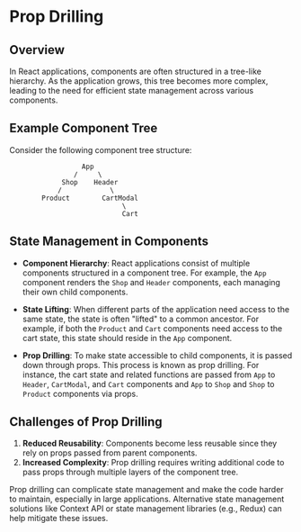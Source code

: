 # Prop Drilling

## Overview

In React applications, components are often structured in a tree-like hierarchy. As the application grows, this tree becomes more complex, leading to the need for efficient state management across various components.

## Example Component Tree

Consider the following component tree structure:

```plaintext
                  App
                /     \
             Shop    Header
            /            \
        Product        CartModal
                            \
                            Cart
```

## State Management in Components

- **Component Hierarchy**: React applications consist of multiple components structured in a component tree. For example, the `App` component renders the `Shop` and `Header` components, each managing their own child components.

- **State Lifting**: When different parts of the application need access to the same state, the state is often "lifted" to a common ancestor. For example, if both the `Product` and `Cart` components need access to the cart state, this state should reside in the `App` component.

- **Prop Drilling**: To make state accessible to child components, it is passed down through props. This process is known as prop drilling. For instance, the cart state and related functions are passed from `App` to `Header`, `CartModal`, and `Cart` components and `App` to `Shop` and `Shop` to `Product` components via props.

## Challenges of Prop Drilling

1. **Reduced Reusability**: Components become less reusable since they rely on props passed from parent components.
2. **Increased Complexity**: Prop drilling requires writing additional code to pass props through multiple layers of the component tree.

Prop drilling can complicate state management and make the code harder to maintain, especially in large applications. Alternative state management solutions like Context API or state management libraries (e.g., Redux) can help mitigate these issues.

